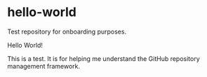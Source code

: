# hello-world
Test repository for onboarding purposes.

Hello World!

This is a test.  It is for helping me understand the GitHub repository management framework.
